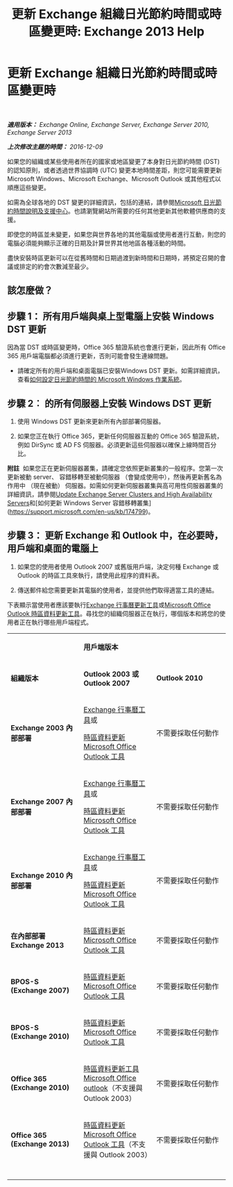 ﻿---
title: '更新 Exchange 組織日光節約時間或時區變更時: Exchange 2013 Help'
TOCTitle: 更新 Exchange 組織日光節約時間或時區變更時
ms:assetid: 5b12615c-24cf-4f46-bf3c-2334dc734ef8
ms:mtpsurl: https://technet.microsoft.com/zh-tw/library/Hh530051(v=EXCHG.150)
ms:contentKeyID: 70076142
ms.date: 05/21/2018
mtps_version: v=EXCHG.150
ms.translationtype: MT
---

# 更新 Exchange 組織日光節約時間或時區變更時

 

_**適用版本：** Exchange Online, Exchange Server, Exchange Server 2010, Exchange Server 2013_

_**上次修改主題的時間：** 2016-12-09_

如果您的組織或某些使用者所在的國家或地區變更了本身對日光節約時間 (DST) 的認知原則，或者透過世界協調時 (UTC) 變更本地時間差距，則您可能需要更新 Microsoft Windows、Microsoft Exchange、Microsoft Outlook 或其他程式以順應這些變更。

如需為全球各地的 DST 變更的詳細資訊，包括的連結，請參閱[Microsoft 日光節約時間說明及支援中心](https://go.microsoft.com/fwlink/p/?linkid=99640)。也請瀏覽網站所需要的任何其他更新其他軟體供應商的支援。

即使您的時區並未變更，如果您與世界各地的其他電腦或使用者進行互動，則您的電腦必須能夠顯示正確的日期及計算世界其他地區各種活動的時間。

盡快安裝時區更新可以在從舊時間和日期過渡到新時間和日期時，將預定召開的會議或排定的約會次數減至最少。

## 該怎麼做？

## 步驟 1： 所有用戶端與桌上型電腦上安裝 Windows DST 更新

因為當 DST 或時區變更時，Office 365 驗證系統也會進行更新，因此所有 Office 365 用戶端電腦都必須進行更新，否則可能會發生連線問題。

  - 請確定所有的用戶端和桌面電腦已安裝Windows DST 更新。如需詳細資訊，查看[如何設定日光節約時間的 Microsoft Windows 作業系統](http://go.microsoft.com/fwlink/p/?linkid=3052%26kbid=914387)。

## 步驟 2︰ 的所有伺服器上安裝 Windows DST 更新

1.  使用 Windows DST 更新來更新所有內部部署伺服器。

2.  如果您正在執行 Office 365，更新任何伺服器互動的 Office 365 驗證系統，例如 DirSync 或 AD FS 伺服器。必須更新這些伺服器以確保上線時間百分比。

**附註**  如果您正在更新伺服器叢集，請確定您依照更新叢集的一般程序。您第一次更新被動 server、 容錯移轉至被動伺服器 （會變成使用中），然後再更新舊名為作用中 （現在被動） 伺服器。如需如何更新伺服器叢集與高可用性伺服器叢集的詳細資訊，請參閱[Update Exchange Server Clusters and High Availability Servers](https://technet.microsoft.com/zh-tw/library/hh530052\(v=exchg.150\))和[如何更新 Windows Server 容錯移轉叢集](https://support.microsoft.com/en-us/kb/174799)。

## 步驟 3： 更新 Exchange 和 Outlook 中，在必要時，用戶端和桌面的電腦上

1.  如果您的使用者使用 Outlook 2007 或舊版用戶端，決定何種 Exchange 或 Outlook 的時區工具來執行，請使用此程序的資料表。

2.  傳送郵件給您需要更新其電腦的使用者，並提供他們取得適當工具的連結。

下表顯示當使用者應該要執行[Exchange 行事曆更新工具](http://go.microsoft.com/fwlink/p/?linkid=3052%26kbid=930879)或[Microsoft Office Outlook 時區資料更新工具](http://go.microsoft.com/fwlink/p/?linkid=3052%26kbid=931667)。尋找您的組織伺服器正在執行，哪個版本和將您的使用者正在執行哪些用戶端程式。


<table>
<colgroup>
<col style="width: 33%" />
<col style="width: 33%" />
<col style="width: 33%" />
</colgroup>
<tbody>
<tr class="odd">
<td><p></p></td>
<td><p><strong>用戶端版本</strong></p></td>
<td> </td>
</tr>
<tr class="even">
<td><p><strong>組織版本</strong></p></td>
<td><p><strong>Outlook 2003 或 Outlook 2007</strong></p></td>
<td><p><strong>Outlook 2010</strong></p></td>
</tr>
<tr class="odd">
<td><p><strong>Exchange 2003 內部部署</strong></p></td>
<td><p><a href="http://go.microsoft.com/fwlink/p/?linkid=3052%26kbid=930879">Exchange 行事曆工具</a>或</p>
<p><a href="http://go.microsoft.com/fwlink/p/?linkid=3052%26kbid=931667">時區資料更新 Microsoft Office Outlook 工具</a></p></td>
<td><p>不需要採取任何動作</p></td>
</tr>
<tr class="even">
<td><p><strong>Exchange 2007 內部部署</strong></p></td>
<td><p><a href="http://go.microsoft.com/fwlink/p/?linkid=3052%26kbid=930879">Exchange 行事曆工具</a>或</p>
<p><a href="http://go.microsoft.com/fwlink/p/?linkid=3052%26kbid=931667">時區資料更新 Microsoft Office Outlook 工具</a></p></td>
<td><p>不需要採取任何動作</p></td>
</tr>
<tr class="odd">
<td><p><strong>Exchange 2010 內部部署</strong></p></td>
<td><p><a href="http://go.microsoft.com/fwlink/p/?linkid=3052%26kbid=930879">Exchange 行事曆工具</a>或</p>
<p><a href="http://go.microsoft.com/fwlink/p/?linkid=3052%26kbid=931667">時區資料更新 Microsoft Office Outlook 工具</a></p></td>
<td><p>不需要採取任何動作</p></td>
</tr>
<tr class="even">
<td><p><strong>在內部部署 Exchange 2013</strong></p></td>
<td><p><a href="http://go.microsoft.com/fwlink/p/?linkid=3052%26kbid=931667">時區資料更新 Microsoft Office Outlook 工具</a></p></td>
<td><p>不需要採取任何動作</p></td>
</tr>
<tr class="odd">
<td><p><strong>BPOS-S (Exchange 2007)</strong></p></td>
<td><p><a href="http://go.microsoft.com/fwlink/p/?linkid=3052%26kbid=931667">時區資料更新 Microsoft Office Outlook 工具</a></p></td>
<td><p>不需要採取任何動作</p></td>
</tr>
<tr class="even">
<td><p><strong>BPOS-S (Exchange 2010)</strong></p></td>
<td><p><a href="http://go.microsoft.com/fwlink/p/?linkid=3052%26kbid=931667">時區資料更新 Microsoft Office Outlook 工具</a></p></td>
<td><p>不需要採取任何動作</p></td>
</tr>
<tr class="odd">
<td><p><strong>Office 365 (Exchange 2010)</strong></p></td>
<td><p><a href="http://go.microsoft.com/fwlink/p/?linkid=3052%26kbid=931667">時區資料更新工具 Microsoft Office outlook</a>（不支援與 Outlook 2003）</p></td>
<td><p>不需要採取任何動作</p></td>
</tr>
<tr class="even">
<td><p><strong>Office 365 (Exchange 2013)</strong></p></td>
<td><p><a href="http://go.microsoft.com/fwlink/p/?linkid=3052%26kbid=931667">時區資料更新 Microsoft Office Outlook 工具</a>（不支援與 Outlook 2003）</p></td>
<td><p>不需要採取任何動作</p></td>
</tr>
<tr class="odd">
<td> </td>
<td> </td>
<td> </td>
</tr>
</tbody>
</table>

